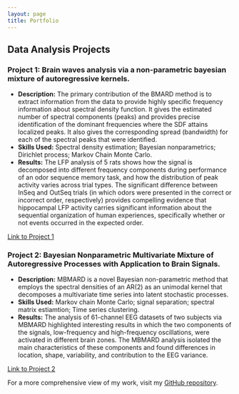 ```yaml
---
layout: page
title: Portfolio
---
```


## Data Analysis Projects

### Project 1: Brain waves analysis via a non-parametric bayesian mixture of autoregressive kernels.

- **Description:** The primary contribution of the BMARD method is to extract information from the data to provide highly specific frequency information about spectral density function. It gives the estimated number of spectral components (peaks) and provides precise identification of the dominant frequencies where the SDF attains localized peaks. It also gives the corresponding spread (bandwidth) for each of the spectral peaks that were identified.
- **Skills Used:** Spectral density estimation; Bayesian nonparametrics; Dirichlet process; Markov Chain Monte Carlo.
- **Results:** The LFP analysis of 5 rats shows how the signal is decomposed into different frequency components during performance of an odor sequence memory task, and how the distribution of peak activity varies across trial types. The significant difference between InSeq and OutSeq trials (in which odors were presented in the correct or incorrect order, respectively) provides compelling evidence that hippocampal LFP activity carries significant information about the sequential organization of human experiences, specifically whether or not events occurred in the expected order.

[Link to Project 1](https://www.sciencedirect.com/science/article/pii/S0167947321002437)

### Project 2: Bayesian Nonparametric Multivariate Mixture of Autoregressive Processes with Application to Brain Signals.

- **Description:** MBMARD is a novel Bayesian non-parametric method that employs the spectral densities of an AR(2) as an unimodal kernel that decomposes a multivariate time series into latent stochastic processes.
- **Skills Used:** Markov chain Monte Carlo; signal separation; spectral matrix estiamtion; Time series clustering.
- **Results:** The analysis of 61-channel EEG datasets of two subjects via MBMARD highlighted interesting results in which the two components of the signals, low-frequency and high-frequency oscillations, were activated in different brain zones. The MBMARD analysis isolated the main characteristics of these components and found differences in location, shape, variability, and contribution to the EEG variance.

[Link to Project 2](https://arxiv.org/abs/2305.08790)



For a more comprehensive view of my work, visit my [GitHub repository](https://github.com/Cuauhtemoctzin).

